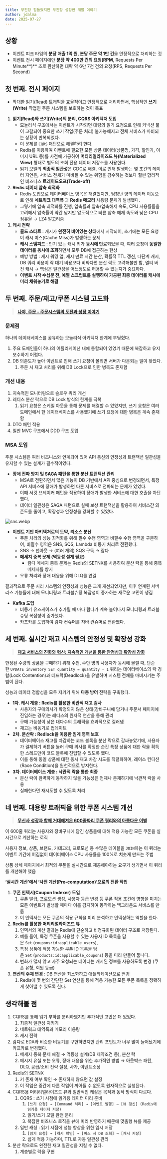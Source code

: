 ```yaml
---
title: 무진장 힘들었지만 무진장 성장한 개발 이야기
author: jdalma
date: 2025-07-27
---
```


## 상황

- 이벤트 피크 타임의 **분당 매출 1억 원, 분당 주문 약 1만 건**을 안정적으로 처리하는 것
- 이벤트 전시 페이지에만 **분당 약 400만 건의 요청(RPM**, Requests Per Minute**)** 초로 환산하면 대략 약 6만 7천 건의 요청(RPS, Requests Per Second)

## 첫 번째. 전시 페이지

- 막대한 읽기(Read) 트래픽을 효율적이고 안정적으로 처리하면서, 핵심적인 **쓰기(Write)** 작업인 주문 시스템을 보호하는 것이 목표

1. **읽기(Read)와 쓰기(Write)의 분리, CQRS 아키텍처 도입**
   - 모놀리식 구조에서는 이벤트가 시작되면 대량의 읽기 요청으로 인해 커넥션 풀이 고갈되어 중요한 쓰기 작업(주문 처리) 불가능해지고 전체 서비스가 마비되는 상황이 반복되었다.
   - 이 문제를 `CQRS` 패턴으로 해결하려 한다.
   - Redis를 이용하여 이벤트에 필요한 모든 상품 데이터(상품명, 가격, 할인가, 이미지 URL 등)를 사전에 가공하여 **머티리얼라이즈드 뷰(Materialized View)** 형태로 별도의 조회 전용 데이터 저장소를 사용한다.
   - 읽기 모델의 **최종적 일관성**은 CDC로 해결. 이로 인해 발생하는 몇 초간의 데이터 지연은, 서비스 전체가 마비될 수 있는 위험을 감수하는 것보다 훨씬 합리적인 비즈니스 **트레이드오프(Trade-off)**
2. **Redis 데이터 압축 최적화**
   - Redis 도입으로 데이터베이스 병목은 해결했지만, 엄청난 양의 데이터 이동으로 인해 **네트워크 대역폭** 과 **Redis 메모리** 사용량 문제가 발생했다.
   - 그렇기에 압축 최적화를 진행, 압축률과 압축/압축해제 속도, CPU 사용률들을 고려해서 압축률이 약간 낮지만 압도적으로 빠른 압축 해제 속도와 낮은 CPU 점유율 → LZ4 알고리즘
3. **캐시 전략**
   - **콜드 스타트** : 캐시가 **완전히 비어있는 상태**에서 시작되어, 초기에는 모든 요청이 캐시 미스(Cache Miss)가 발생하는 문제
   - **캐시 스템피드** : 인기 있는 캐시 키가 **동시에 만료**되었을 때, 여러 요청이 **동일한 데이터를 동시에 조회**하면서 모두 DB에 접근하는 현상
   - 예방 방법 : 캐시 워밍 업, 캐시 만료 시간 분산, 확률적 TTL 갱신, 다단계 캐시, DB 쿼리 비용이 락 대기 비용보다 비싸다면 분산 락도 고려해볼만 함, 멀티 버전 캐시 → 핵심은 일관성을 어느정도로 허용할 수 있는지가 중요하다.
   - **이벤트 시작 수십분 전, 예열 스크립트를 실행하여 가공된 최종 데이터를 캐시에 미리 채워놓기로 해결**

## 두 번째. 주문/재고/쿠폰 시스템 고도화

> [**나야, 주문 - 주문시스템의 도전과 성장 이야기**](https://medium.com/musinsa-tech/%EB%82%98%EC%95%BC-%EC%A3%BC%EB%AC%B8-%EC%A3%BC%EB%AC%B8%EC%8B%9C%EC%8A%A4%ED%85%9C%EC%9D%98-%EB%8F%84%EC%A0%84%EA%B3%BC-%EC%84%B1%EC%9E%A5-%EC%9D%B4%EC%95%BC%EA%B8%B0-744b4bece5b8)

### 문제점

하나의 데이터베이스를 공유하는 모놀리식 아키텍처 한계에 부딪혔다.

1. 주요 도메인들이 하나의 어플리케이션 내에 통합되어 있었기 때문에 복잡하고 유지보수하기 어렵다.
2. DB 의존도가 높아 이벤트로 인해 쓰기 요청이 몰리면 서버가 다운되는 일이 잦았다.
   1. 주문 시 재고 처리를 위해 DB Lock으로 인한 병목도 존재함

### 개선 내용

1. 지속적인 모니터링으로 슬로우 쿼리 개선
2. 레디스 분산 락으로 DB Lock 방식의 한계를 극복
   1. 읽기 요청은 스케일 아웃을 통해 문제를 해결할 수 있었지만, 쓰기 요청은 여러 도메인에서 한 데이터베이스를 사용했기에 쓰기 요청에 대한 병목은 계속 존재함
3. DTO 패턴 적용
4. 일반 MVC 구조에서 DDD 구조 도입

### MSA 도입

주문 시스템은 여러 비즈니스와 연계되어 있어 API 통신의 안정성과 트랜잭션 일관성을 유지할 수 있는 설계가 필수적이였다.

- **장애 전파 방지 및 SAGA 패턴을 통한 분산 트랜잭션 관리**
  - MSA로 전환하면서 많은 기능이 DB 기반에서 API 중심으로 변경되면서, 특정 API 서비스에 장애가 발생하면 다른 서비스로 전파되는 문제가 있었다.
  - 이때 서킷 브레이커 패턴을 적용하여 장애가 발생한 서비스에 대한 호출을 차단했다.
  - 데이터 일관성은 SAGA 패턴으로 실패 보상 트랜잭션을 활용하여 서비스간 의존도를 줄이고, 확장성과 안정성을 강화할 수 있었다.

![sns.webp](./0727-jdalma-1.webp)

- **이벤트 기반 아키텍처로의 도약, 리소스 분산**
  - 주문 처리의 성능 최적화를 위해 필수 수행 영역과 비필수 수행 영역을 구분하여, 비필수 영역은 SNS, SQS, Lambda 비동기 처리로 전환했다.
  - SNS → 팬아웃 → (여러 개의) SQS 구독 → 람다
  - **메세지 중복 문제 (멱등성 설계 필요)**
    - 람다 메세지 중복 문제는 Redis의 SETNX를 사용하여 분산 락을 통해 중복 메세지를 방지
  - 오류 처리와 장애 대응을 위해 DLQ를 연결

결과적으로 주문 처리 시스템의 안정성과 성능은 크게 개선되었지만, 이후 연계된 서버리스 기능들에 대해 모니터링과 트러블슈팅 복잡성이 증가하는 새로운 고민이 생김

- **Kafka 도입**
  - 비동기 유즈케이스가 추가될 때 마다 람다가 계속 늘어나서 모니터링과 트러블 슈팅 복잡성이 증가했다.
  - 카프카를 도입하여 람다 컨슈머를 자바 컨슈머로 변환했다.

## 세 번째. **실시간 재고 시스템의 안정성 및 확장성 강화**

> [**재고 서비스의 진화와 혁신: 지속적인 개선을 통한 안정성과 확장성 강화**](https://medium.com/musinsa-tech/%EC%9E%AC%EA%B3%A0-%EC%84%9C%EB%B9%84%EC%8A%A4%EC%9D%98-%EC%A7%84%ED%99%94%EC%99%80-%ED%98%81%EC%8B%A0-%EC%A7%80%EC%86%8D%EC%A0%81%EC%9D%B8-%EA%B0%9C%EC%84%A0%EC%9D%84-%ED%86%B5%ED%95%9C-%EC%95%88%EC%A0%95%EC%84%B1%EA%B3%BC-%ED%99%95%EC%9E%A5%EC%84%B1-%EA%B0%95%ED%99%94-cb851f1ff782)

한정된 수량의 상품을 구매하기 위해 수천, 수만 명의 사용자가 동시에 몰릴 때, 단순한 `UPDATE inventory SET quantity = quantity - 1` 쿼리는 데이터베이스의 락 경합(Lock Contention)과 데드락(Deadlock)을 유발하며 시스템 전체를 마비시키는 주범이 된다.

성능과 데이터 정합성을 모두 지키기 위해 **다층 방어** 전략을 구축했다.

- **1차. 캐시 계층 : Redis를 활용한 비관적 재고 검사**
  - 사용자의 구매의사가 확정되지 않은 상태(장바구니에 담거나 주문서 페이지에 진입하는 경우)는 레디스의 원자적 연산을 통해 관리
  - 구매 가능성이 낮은 대다수의 트래픽을 효과적으로 걸러냄
  - 재고는 비동기로 업데이트
- **2차. 분산락 : Redlock을 이용한 임계 영역 보호**
  - 데이터베이스 재고를 차감하는 코드 블록을 분산 락으로 감싸놓았기에, 사용자가 결제하기 버튼을 눌러 구매 의사를 확정한 순간 특정 상품에 대한 락을 획득한 스레드만이 코드 블록에 진입할 수 있도록 했다.
  - 이를 통해 동일 상품에 대한 동시 재고 차감 시도를 직렬화하여, 레이스 컨디션(Race Condition)을 원천적으로 방지한다.
- **3차. 데이터베이스 계층 : 낙관적 락을 통한 최종**
  - 분산 락이 완벽하게 동작하지 않을 가능성은 언제나 존재하기에 낙관적 락을 사용
  - 실패한다면 재시도할 수 있도록 처리

## 네 번째. **대용량 트래픽을 위한 쿠폰 시스템 개선**

> [**무신사 성장과 함께 거대해져온 600줄짜리 쿠폰 쿼리와의 아름다운 이별**](https://medium.com/musinsa-tech/%EB%AC%B4%EC%8B%A0%EC%82%AC-%EC%84%B1%EC%9E%A5%EA%B3%BC-%ED%95%A8%EA%BB%98-%EA%B1%B0%EB%8C%80%ED%95%B4%EC%A0%B8%EC%98%A8-600%EC%A4%84%EC%A7%9C%EB%A6%AC-%EC%BF%A0%ED%8F%B0-%EC%BF%BC%EB%A6%AC%EC%99%80%EC%9D%98-%EC%95%84%EB%A6%84%EB%8B%A4%EC%9A%B4-%EC%9D%B4%EB%B3%84-e689d7d932b5)

이 600줄 쿼리는 사용자와 장바구니에 담긴 상품들에 대해 적용 가능한 모든 쿠폰을 실시간으로 계산하는 로직

사용자 정보, 상품, 브랜드, 카테고리, 프로모션 등 수많은 테이블을 `JOIN`하는 이 쿼리는 이벤트 기간에 어김없이 데이터베이스 CPU 사용률을 100%로 치솟게 만드는 주범

상품 상세 페이지에서 최적의 쿠폰을 실시간으로 제공해야하는 요구가 생기면서 이 쿼리를 개선해야 했음

**‘실시간 계산’에서 ‘사전 계산(Pre-computation)’으로의 전환 작업**

1. **쿠폰 인덱서(Coupon Indexer) 도입**
   1. 쿠폰 발급, 프로모션 생성, 사용자 등급 변경 등 쿠폰 적용 조건에 영향을 미치는 모든 이벤트가 발생할 때마다 이를 감지하여 동작하는 백그라운드 서비스를 만듦
   2. 이 인덱서는 모든 쿠폰의 적용 규칙을 미리 분석하고 인덱싱하는 역할을 한다.
2. **Redis를 활용한 머티리얼라이즈드 뷰**
   1. 인덱서의 계산 결과는 Redis에 단순하고 비정규화된 데이터 구조로 저장된다.
   2. 예를 들어, 특정 쿠폰을 사용할 수 있는 사용자 ID 목록을 담은 `Set` (`coupons:id:applicable_users`),
   3. 특정 상품에 적용 가능한 쿠폰 ID 목록을 담은 `Set` (`products:id:applicable_coupons`) 등을 미리 만들어 둡니다.
   4. 변화가 많지 않고 자주 요청되는 데이터는 캐시된 정보를 사용하도록 변경 (쿠폰 유형, 회원 등급)
3. **연산의 주체 변경** : DB 연산을 최소화하고 애플리케이션으로 변경
   1. Redis에 몇 번의 간단한 Set 연산을 통해 적용 가능한 모든 쿠폰 목록을 정확하게 찾아낼 수 있도록 한다.

## 생각해볼 점

1. CQRS를 통해 읽기 부하를 분리하였지만 추가적인 고민은 더 있었다.
   1. 최종적 일관성 지키기
   2. 네트워크 대역폭과 메모리 이용량
   3. 캐시 전략
2. 람다로 EDA와 비슷한 비동기를 구현하였지만 관리 포인트가 너무 많이 늘어났기에 카프카로 변경했다.
   1. 메세지 중복 문제 해결 → 멱등성 설계(DB 제약조건 등), 분산 락
   2. 메시지 유실 또는 오류, 장애 대응을 위한 추가적인 방법 → 아웃박스 패턴, DLQ, 공급/소비 전략 설정, 사가, 이벤트소싱
3. Redis의 SETNX
   1. 키 존재 여부 확인 → 존재하지 않으면 값 설정
   2. 이 작업은 중간에 다른 작업이 끼어들 수 없도록 원자적으로 실행된다.
4. CQRS용 머티리얼라이즈드 뷰와 일반적인 캐싱은 목적과 동작 방식이 다르다.
   1. CQRS : 쓰기 시점에 읽기용 데이터 미리 준비
      1. `[쓰기 요청] → [Command 처리] → [이벤트 발행] → [뷰 갱신] (Redis에 읽기용 데이터 저장)`
      2. 읽기/쓰기 모델 완전 분리
      3. 복잡한 비즈니스 로직을 뷰에 미리 반영하기 때문에 맞춤형 뷰를 제공
   2. 일반 캐싱 : 읽기 시점에 성능 향상을 위한 임시 저장
      1. `[읽기 요청] → [캐시 확인] → [미스 시 DB 조회] → [캐시 저장]`
      2. 쉽게 적용 가능하며, TTL로 자동 일관성 관리
5. 분산 락으로도 완전한 재고 일관성을 지킬 수 없다.
   1. 계층별로 락을 구현

